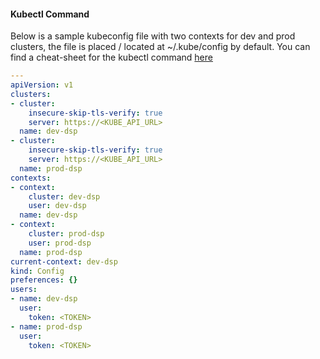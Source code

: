 #### **Kubectl Command**

Below is a sample kubeconfig file with two contexts for dev and prod clusters, the file is placed / located at ~/.kube/config by default. You can find a cheat-sheet for the kubectl command [here](https://kubernetes.io/docs/reference/kubectl/cheatsheet)

```YAML
---
apiVersion: v1
clusters:
- cluster:
    insecure-skip-tls-verify: true
    server: https://<KUBE_API_URL>
  name: dev-dsp
- cluster:
    insecure-skip-tls-verify: true
    server: https://<KUBE_API_URL>
  name: prod-dsp
contexts:
- context:
    cluster: dev-dsp
    user: dev-dsp
  name: dev-dsp
- context:
    cluster: prod-dsp
    user: prod-dsp
  name: prod-dsp
current-context: dev-dsp
kind: Config
preferences: {}
users:
- name: dev-dsp
  user:
    token: <TOKEN>
- name: prod-dsp
  user:
    token: <TOKEN>
```
